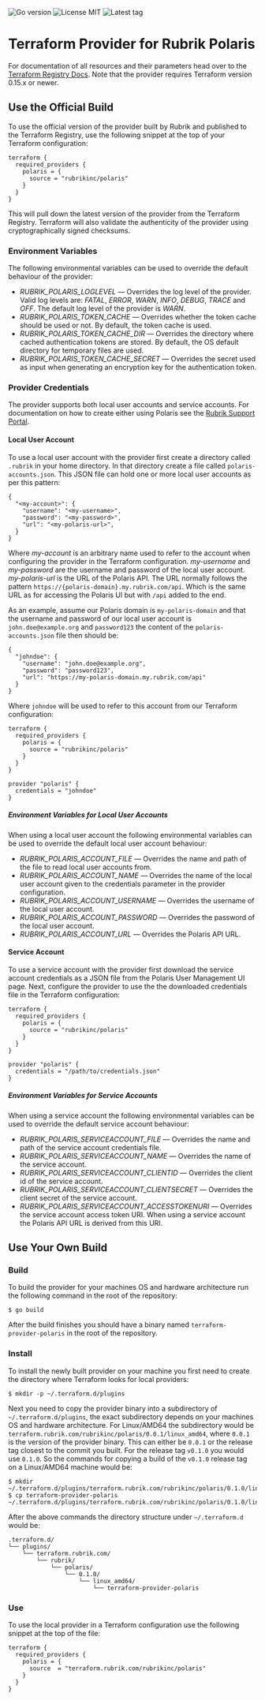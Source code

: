 ![Go version](https://img.shields.io/github/go-mod/go-version/rubrikinc/terraform-provider-polaris) ![License MIT](https://img.shields.io/github/license/rubrikinc/terraform-provider-polaris) ![Latest tag](https://img.shields.io/github/v/tag/rubrikinc/terraform-provider-polaris)

# Terraform Provider for Rubrik Polaris
For documentation of all resources and their parameters head over to the
[Terraform Registry Docs](https://registry.terraform.io/providers/rubrikinc/polaris/latest/docs). Note that the provider
requires Terraform version 0.15.x or newer.

## Use the Official Build
To use the official version of the provider built by Rubrik and published to the Terraform Registry, use the following
snippet at the top of your Terraform configuration:
```
terraform {
  required_providers {
    polaris = {
      source = "rubrikinc/polaris"
    }
  }
}
```
This will pull down the latest version of the provider from the Terraform Registry. Terraform will also validate the
authenticity of the provider using cryptographically signed checksums.

### Environment Variables
The following environmental variables can be used to override the default behaviour of the provider:
* *RUBRIK_POLARIS_LOGLEVEL* — Overrides the log level of the provider. Valid log levels are: *FATAL*, *ERROR*,
  *WARN*, *INFO*, *DEBUG*, *TRACE* and *OFF*. The default log level of the provider is *WARN*.
* *RUBRIK_POLARIS_TOKEN_CACHE* — Overrides whether the token cache should be used or not. By default, the token
  cache is used.
* *RUBRIK_POLARIS_TOKEN_CACHE_DIR* — Overrides the directory where cached authentication tokens are stored. By default,
  the OS default directory for temporary files are used.
* *RUBRIK_POLARIS_TOKEN_CACHE_SECRET* — Overrides the secret used as input when generating an encryption key for the
  authentication token.

### Provider Credentials
The provider supports both local user accounts and service accounts. For documentation on how to create either using
Polaris see the [Rubrik Support Portal](http://support.rubrik.com).

#### Local User Account
To use a local user account with the provider first create a directory called `.rubrik` in your home directory. In that
directory create a file called `polaris-accounts.json`. This JSON file can hold one or more local user accounts as per
this pattern:
```
{
  "<my-account>": {
    "username": "<my-username>",
    "password": "<my-password>",
    "url": "<my-polaris-url>",
  }
}
```
Where _my-account_ is an arbitrary name used to refer to the account when configuring the provider in the Terraform
configuration. _my-username_ and _my-password_ are the username and password of the local user account. _my-polaris-url_
is the URL of the Polaris API. The URL normally follows the pattern `https://{polaris-domain}.my.rubrik.com/api`. Which
is the same URL as for accessing the Polaris UI but with `/api` added to the end.

As an example, assume our Polaris domain is `my-polaris-domain` and that the username and password of our local user
account is `john.doe@example.org` and `password123` the content of the `polaris-accounts.json` file then should be:
```
{
  "johndoe": {
    "username": "john.doe@example.org",
    "password": "password123",
    "url": "https://my-polaris-domain.my.rubrik.com/api"
  }
}
```

Where `johndoe` will be used to refer to this account from our Terraform configuration:
```
terraform {
  required_providers {
    polaris = {
      source = "rubrikinc/polaris"
    }
  }
}

provider "polaris" {
  credentials = "johndoe"
}
```
##### Environment Variables for Local User Accounts
When using a local user account the following environmental variables can be used to override the default local user
account behaviour:
* *RUBRIK_POLARIS_ACCOUNT_FILE* — Overrides the name and path of the file to read local user accounts from.
* *RUBRIK_POLARIS_ACCOUNT_NAME* — Overrides the name of the local user account given to the credentials
parameter in the provider configuration.
* *RUBRIK_POLARIS_ACCOUNT_USERNAME* — Overrides the username of the local user account.
* *RUBRIK_POLARIS_ACCOUNT_PASSWORD* — Overrides the password of the local user account.
* *RUBRIK_POLARIS_ACCOUNT_URL* — Overrides the Polaris API URL.

#### Service Account
To use a service account with the provider first download the service account credentials as a JSON file from the
Polaris User Management UI page. Next, configure the provider to use the the downloaded credentials file in the
Terraform configuration:
```
terraform {
  required_providers {
    polaris = {
      source = "rubrikinc/polaris"
    }
  }
}

provider "polaris" {
  credentials = "/path/to/credentials.json"
}
```
##### Environment Variables for Service Accounts
When using a service account the following environmental variables can be used to override the default service account
behaviour:
* *RUBRIK_POLARIS_SERVICEACCOUNT_FILE* — Overrides the name and path of the service account credentials file.
* *RUBRIK_POLARIS_SERVICEACCOUNT_NAME* — Overrides the name of the service account.
* *RUBRIK_POLARIS_SERVICEACCOUNT_CLIENTID* — Overrides the client id of the service account.
* *RUBRIK_POLARIS_SERVICEACCOUNT_CLIENTSECRET* — Overrides the client secret of the service account.
* *RUBRIK_POLARIS_SERVICEACCOUNT_ACCESSTOKENURI* — Overrides the service account access token URI. When using a
service account the Polaris API URL is derived from this URI.

## Use Your Own Build
### Build
To build the provider for your machines OS and hardware architecture run the following command in the root of the
repository:
```
$ go build
```

After the build finishes you should have a binary named `terraform-provider-polaris` in the root of the repository.

### Install
To install the newly built provider on your machine you first need to create the directory where Terraform looks for
local providers:
```
$ mkdir -p ~/.terraform.d/plugins
```

Next you need to copy the provider binary into a subdirectory of `~/.terraform.d/plugins`, the exact subdirectory
depends on your machines OS and hardware architecture. For Linux/AMD64 the subdirectory would be
`terraform.rubrik.com/rubrikinc/polaris/0.0.1/linux_amd64`, where `0.0.1` is the version of the provider binary. This
can either be `0.0.1` or the release tag closest to the commit you built. For the release tag `v0.1.0` you would use
`0.1.0`. So the commands for copying a build of the `v0.1.0` release tag on a Linux/AMD64 machine would be:
```
$ mkdir ~/.terraform.d/plugins/terraform.rubrik.com/rubrikinc/polaris/0.1.0/linux_amd64
$ cp terraform-provider-polaris ~/.terraform.d/plugins/terraform.rubrik.com/rubrikinc/polaris/0.1.0/linux_amd64
```

After the above commands the directory structure under `~/.terraform.d` would be:
```
.terraform.d/
└── plugins/
    └── terraform.rubrik.com/
        └── rubrik/
            └── polaris/
                └── 0.1.0/
                    └── linux_amd64/
                        └── terraform-provider-polaris
```

### Use
To use the local provider in a Terraform configuration use the following snippet at the top of the file:
```
terraform {
  required_providers {
    polaris = {
      source  = "terraform.rubrik.com/rubrikinc/polaris"
    }
  }
}
```

